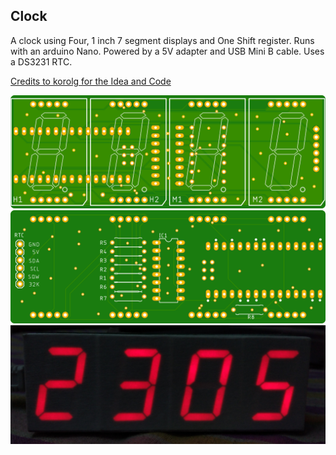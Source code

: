 ## Clock

A clock using Four, 1 inch 7 segment displays and One Shift register. Runs with an arduino Nano. 
Powered by a 5V adapter and USB Mini B cable. Uses a DS3231 RTC. 

[Credits to korolg for the Idea and Code](http://fritzing.org/projects/7-segment-led-clock-with-multiplexing)

![Top](./schematics/clock_top.png)
![Bottom](./schematics/clock_bot.png) 
![Preview](./schematics/preview.jpg) 
